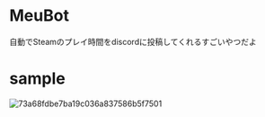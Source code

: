 # MeuBot

自動でSteamのプレイ時間をdiscordに投稿してくれるすごいやつだよ

# sample

![73a68fdbe7ba19c036a837586b5f7501](https://user-images.githubusercontent.com/52556454/85049029-24162880-b1cf-11ea-9306-a6fd4b6dd178.png)
